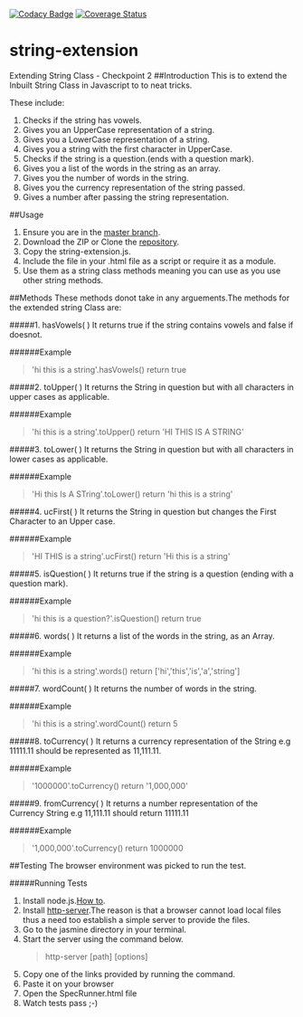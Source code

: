 [![Codacy Badge](https://api.codacy.com/project/badge/Grade/1ccc1a36744248d183de8290e1032f31)](https://www.codacy.com/app/esther-kahindi/string-extension?utm_source=github.com&amp;utm_medium=referral&amp;utm_content=andela-ekahindi/string-extension&amp;utm_campaign=Badge_Grade)
[![Coverage Status](https://coveralls.io/repos/github/andela-ekahindi/string-extension/badge.svg?branch=develop)](https://coveralls.io/github/andela-ekahindi/string-extension?branch=develop)

# string-extension
Extending String Class - Checkpoint 2
##Introduction
This is to extend the Inbuilt String Class in Javascript to to neat tricks.

These include:

1. Checks if the string has vowels.
2. Gives you an UpperCase representation of a string.
3. Gives you a LowerCase representation of a string.
4. Gives you a string with the first character in UpperCase.
5. Checks if the string is a question.(ends with a question mark).
6. Gives you a list of the words in the string as an array.
7. Gives you the number of words in the string.
8. Gives you the currency representation of the string passed.
9. Gives a number after passing the string representation.


##Usage
1. Ensure you are in the [master branch](https://github.com/andela-ekahindi/inverted-index/tree/master).
2. Download the ZIP or Clone the [repository](https://github.com/andela-ekahindi/inverted-index.git).
3. Copy the string-extension.js.
4. Include the file in your .html file as a script or require it as a module.
5. Use them as a string class methods meaning you can use as you use other string methods.

##Methods
These methods donot take in any arguements.The methods for the extended string Class are:


#####1. hasVowels( )
It returns true if the string contains vowels and false if doesnot.

######Example
> 'hi this is a string'.hasVowels()      return true

#####2. toUpper( )
It returns the String in question but with all characters in upper cases as applicable.

######Example
> 'hi this is a string'.toUpper()      return 'HI THIS IS A STRING'

#####3. toLower( )
It returns the String in question but with all characters in lower cases as applicable.

######Example
> 'Hi this Is A STring'.toLower()      return 'hi this is a string'

#####4. ucFirst( )
It returns the String in question but changes the First Character to an Upper case.

######Example
> 'HI THIS is a string'.ucFirst()      return 'Hi this is a string'

#####5. isQuestion( )
It returns true if the string is a question (ending with a question mark).

######Example
> 'hi this is a question?'.isQuestion()      return true

#####6. words( )
It returns a list of the words in the string, as an Array. 

######Example
> 'hi this is a string'.words()      return ['hi','this','is','a','string']

#####7. wordCount( )
It returns the number of words in the string. 

######Example
> 'hi this is a string'.wordCount()     return 5

#####8. toCurrency( )
It returns a currency representation of the String e.g 11111.11 should be represented as 11,111.11.

######Example
> '1000000'.toCurrency()      return '1,000,000'

#####9. fromCurrency( )
It returns a number representation of the Currency String e.g 11,111.11 should return 11111.11

######Example
> '1,000,000'.toCurrency()      return 1000000


##Testing
The browser environment was picked to run the test. 

#####Running Tests
1. Install node.js.[How to](https://nodejs.org/en/).
2. Install [http-server](https://github.com/indexzero/http-server).The reason is that a browser cannot load local files thus a need too establish a simple server to provide the files.
3. Go to the jasmine directory in your terminal.
4. Start the server using the command below.
    > http-server [path] [options]
5. Copy one of the links provided by running the command.
6. Paste it on your browser
7. Open the SpecRunner.html file
8. Watch tests pass ;-)
